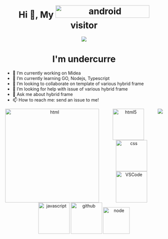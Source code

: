 <h1 align="center">Hi 👋, My <img src="https://profile-counter.glitch.me/undercurre/count.svg" alt="android" width="300" height="40"/> visitor </h1>

<!-- just img -->
<div align="center"><img src="https://cdn.jsdelivr.net/gh/sun0225SUN/photos/images/202110311924844.png" /></div>

<h1 align="center">I'm undercurre</h1>

- 🔭 I’m currently working on Midea
- 🌱 I’m currently learning GO, Nodejs, Typescript
- 👯 I’m looking to collaborate on template of various hybrid frame 
- 🤔 I’m looking for help with issue of various hybrid frame
- 💬 Ask me about hybrid frame 
- 📫 How to reach me: send an issue to me!


<div align="center">
  <img align="left" alt-"html5" src="https://github-readme-stats.vercel.app/api?username=undercurre" width="300" title="html">
  <img align="right" src="https://github-readme-stats.vercel.app/api/top-langs/?username=undercurre"/>
</div>

<!-- Gif -->
<div align="center">
  <img alt="html5" src="https://media.giphy.com/media/XAxylRMCdpbEWUAvr8/giphy.gif" width="100" title="html">
  <img alt="css" src="https://media.giphy.com/media/fsEaZldNC8A1PJ3mwp/giphy.gif" width="100" title="css">
  <img alt="VSCode" src="https://i.giphy.com/media/IdyAQJVN2kVPNUrojM/200.webp" width="100" title="vscode">
  <img alt="javascript" src="https://media3.giphy.com/media/ln7z2eWriiQAllfVcn/200w.webp" width="100" title="javascript">
  <img alt="github" src="https://i.giphy.com/media/KzJkzjggfGN5Py6nkT/200.webp" width="100" title="github">
  <img alt="node" src="https://media.giphy.com/media/kdFc8fubgS31b8DsVu/giphy.gif" width="85" title="node">
</div>
